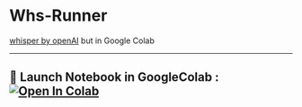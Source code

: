# Whs-Runner
[whisper by openAI](https://github.com/openai/whisper) but in Google Colab

---
 🚀 Launch Notebook in GoogleColab : [![Open In Colab](https://colab.research.google.com/assets/colab-badge.svg)](https://colab.research.google.com/github/YeaAyuni/whs-runner/blob/main/Whs_Runner.ipynb)
---
